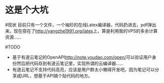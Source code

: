 这是个大坑
==========

#现状
目前只有一个文件，一个袖珍的在线Latex编译器，代码扔进去，pdf弹出来。现在搭在了<http://yangzhe1991.org/latex>上，算是利用我的VPS的多余计算资源……

#TODO
* 基于有道云笔记的OpenAPI<http://note.youdao.com/open/>可以验证用户身份然后把代码存到有道云笔记里，实现所谓的云编译器……
* 有道云笔记不支持代码高亮，应该是用户群太小懒得开发吧。因为笔记可以分享成URL，想基于API搞个贴代码的地方。
